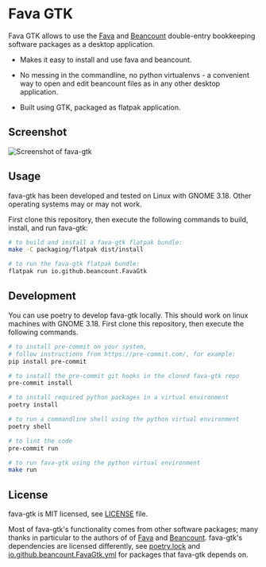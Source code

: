 # Fava GTK

Fava GTK allows to use the [Fava](https://github.com/beancount/fava) and [Beancount](https://github.com/beancount/beancount) double-entry bookkeeping software packages as a desktop application.

* Makes it easy to install and use fava and beancount. 

* No messing in the commandline, no python virtualenvs  - a convenient way to open and edit beancount files as in any other desktop application.

* Built using GTK, packaged as flatpak application.


## Screenshot

![Screenshot of fava-gtk](https://user-images.githubusercontent.com/581188/103780103-d65ef180-5034-11eb-9430-e9ee4dfece87.png)


## Usage

fava-gtk has been developed and tested on Linux with GNOME 3.18. Other operating systems may or may not work. 

First clone this repository, then execute the following commands to build, install, and run fava-gtk:

```bash
# to build and install a fava-gtk flatpak bundle:
make -C packaging/flatpak dist/install

# to run the fava-gtk flatpak bundle:
flatpak run io.github.beancount.FavaGtk
```

## Development

You can use poetry to develop fava-gtk locally. This should work on linux machines with GNOME 3.18. First clone this repository, then execute the following commands.

```bash
# to install pre-commit on your system,
# follow instructions from https://pre-commit.com/, for example:
pip install pre-commit

# to install the pre-commit git hooks in the cloned fava-gtk repo
pre-commit install

# to install required python packages in a virtual environment
poetry install

# to run a commandline shell using the python virtual environment
poetry shell

# to lint the code
pre-commit run

# to run fava-gtk using the python virtual environment
make run
```

## License

fava-gtk is MIT licensed, see [LICENSE](./LICENSE) file.

Most of fava-gtk's functionality comes from other software packages; many thanks in particular to the authors of of [Fava](https://github.com/beancount/fava) and [Beancount](https://github.com/beancount/beancount). fava-gtk's dependencies are licensed differently, see [poetry.lock](./poetry.lock) and [io.github.beancount.FavaGtk.yml](./packaging/flatpak/io.github.beancount.FavaGtk.yml) for packages that fava-gtk depends on.
